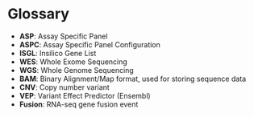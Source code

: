 # Glossary

- **ASP**: Assay Specific Panel
- **ASPC**: Assay Specific Panel Configuration
- **ISGL**: Insilico Gene List
- **WES**: Whole Exome Sequencing
- **WGS**: Whole Genome Sequencing
- **BAM**: Binary Alignment/Map format, used for storing sequence data
- **CNV**: Copy number variant
- **VEP**: Variant Effect Predictor (Ensembl)
- **Fusion**: RNA-seq gene fusion event
